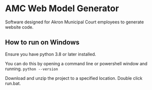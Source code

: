 # AMC Web Model Generator
Software designed for Akron Municipal Court employees to generate website code.

## How to run on Windows
Ensure you have python 3.8 or later installed.

You can do this by opening a command line or powershell window and running.
``python --version``
  
Download and unzip the project to a specified location.
Double click run.bat.
